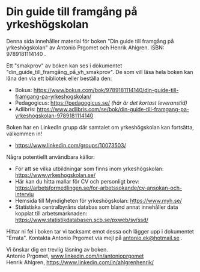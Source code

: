# Din guide till framgång på yrkeshögskolan

Denna sida innehåller material för boken "Din guide till framgång på yrkeshögskolan" av Antonio Prgomet och Henrik Ahlgren. ISBN: 9789181114140 .

Ett "smakprov" av boken kan ses i dokumentet "din_guide_till_framgång_på_yh_smakprov". De som vill läsa hela boken kan låna den via ett bibliotek eller beställa den:
* Bokus: https://www.bokus.com/bok/9789181114140/din-guide-till-framgang-pa-yrkeshogskolan/
* Pedagogicus: https://pedagogicus.se/ *(här är det kortast leveranstid)*
* Adlibris: https://www.adlibris.com/se/bok/din-guide-till-framgang-pa-yrkeshogskolan-9789181114140

Boken har en LinkedIn grupp där samtalet om yrkeshögskolan kan fortsätta, välkommen in! 
* https://www.linkedin.com/groups/10073503/

Några potentiellt användbara källor: 

* För att se vilka utbildningar som finns inom yrkeshögskolan: https://www.yrkeshogskolan.se/
* Här kan du hitta mallar för CV och personligt brev: https://arbetsformedlingen.se/for-arbetssokande/cv-ansokan-och-intervju
* Hemsida till Myndigheten för yrkeshögskolan: https://www.myh.se/
* Statistiska centralbyråns databas som bland annat innehåller data kopplat till arbetsmarknaden: https://www.statistikdatabasen.scb.se/pxweb/sv/ssd/

Hittar ni fel i boken tar vi tacksamt emot dessa och lägger upp i dokumentet "Errata". Kontakta Antonio Prgomet via mejl på antonio.ek@hotmail.se .

Vi önskar dig en trevlig läsning av boken. <br>
Antonio Prgomet, www.linkedin.com/in/antonioprgomet <br>
Henrik Ahlgren, https://www.linkedin.com/in/ahlgrenhenrik/ <br>
